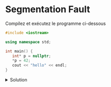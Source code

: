 # Segmentation Fault

Compilez et exécutez le programme ci-dessous

~~~cpp
#include <iostream>

using namespace std;

int main() {
   int* p = nullptr;
   *p = 42;
   cout << "hello" << endl;
}
~~~

<details>
<summary>Solution</summary>

Le programme devrait compiler, mais crasher à l'exécution en affichant un message similaire à 

~~~
Process finished with exit code -1073741819 (0xC0000005)
~~~

Ce message peut varier d'une machine à l'autre

</details>
